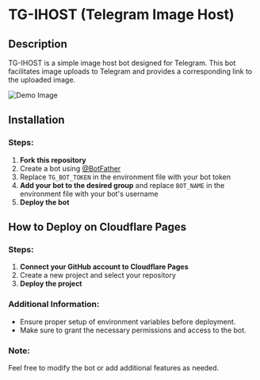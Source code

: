 # TG-IHOST (Telegram Image Host)

## Description

TG-IHOST is a simple image host bot designed for Telegram. This bot facilitates image uploads to Telegram and provides a corresponding link to the uploaded image.

![Demo Image](https://github.com/mahbubmaruf178/TG-IHOST/blob/main/public/demo.png?raw=true)

## Installation

### Steps:

1. **Fork this repository**
2. Create a bot using [@BotFather](https://t.me/BotFather)
3. Replace `TG_BOT_TOKEN` in the environment file with your bot token
4. **Add your bot to the desired group** and replace `BOT_NAME` in the environment file with your bot's username
5. **Deploy the bot**

## How to Deploy on Cloudflare Pages

### Steps:

1. **Connect your GitHub account to Cloudflare Pages**
2. Create a new project and select your repository
3. **Deploy the project**

### Additional Information:

- Ensure proper setup of environment variables before deployment.
- Make sure to grant the necessary permissions and access to the bot.

### Note:

Feel free to modify the bot or add additional features as needed.
